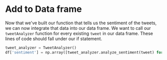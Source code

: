 # Add to Data frame

Now that we've built our function that tells us the sentiment of the tweets, we can now integrate that data into our data frame. We want to call our `tweetAnalyzer` function for every existing `tweet` in our data frame. These lines of code should fall under our if statement.

```python
tweet_analyzer = TweetAnalyzer()
df['sentiment'] = np.array([tweet_analyzer.analyze_sentiment(tweet) for tweet in df['tweets']])
```

